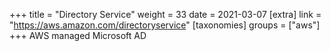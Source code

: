 +++
title = "Directory Service"
weight = 33
date = 2021-03-07
[extra]
link = "https://aws.amazon.com/directoryservice"
[taxonomies]
groups = ["aws"]
+++
AWS managed Microsoft AD

